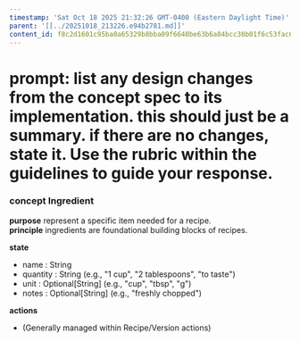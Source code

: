 ```yaml
---
timestamp: 'Sat Oct 18 2025 21:32:26 GMT-0400 (Eastern Daylight Time)'
parent: '[[../20251018_213226.e94b2781.md]]'
content_id: f8c2d1601c95ba0a65329b8bba09f6640be63b6a04bcc30b01f6c53fac68f6cd
---
```


# prompt: list any design changes from the concept spec to its implementation. this should just be a summary. if there are no changes, state it. Use the rubric within the guidelines to guide your response.

### concept Ingredient

**purpose** represent a specific item needed for a recipe.\
**principle** ingredients are foundational building blocks of recipes.

**state**

* name : String
* quantity : String (e.g., "1 cup", "2 tablespoons", "to taste")
* unit : Optional\[String] (e.g., "cup", "tbsp", "g")
* notes : Optional\[String] (e.g., "freshly chopped")

**actions**

* (Generally managed within Recipe/Version actions)
